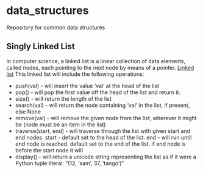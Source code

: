# data_structures
Repository for common data structures

## Singly Linked List
In computer science, a linked list is a linear collection of data elements, called nodes, each pointing to the next node by means of a pointer. 
[Linked list](https://en.wikipedia.org/wiki/Linked_list)
This linked list will include the following operations:
* push(val) - will insert the value ‘val’ at the head of the list
* pop() - will pop the first value off the head of the list and return it.
* size() - will return the length of the list
* search(val) - will return the node containing ‘val’ in the list,
    if present, else None
* remove(val) - will remove the given node from the list, 
    wherever it might be (node must be an item in the list)
* traverse(start, end) - will traverse through the list with given start and end nodes.
    start - default set to the head of the list.
    end - will run until end node is reached.  default set to the end of the list. 
        if end node is before the start node it will  
* display() - will return a unicode string representing the list 
    as if it were a Python tuple literal: “(12, ‘sam’, 37, ‘tango’)”
                                                                                                      